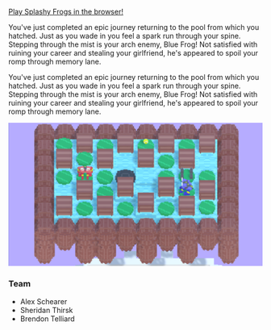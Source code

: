 <a href="https://aschearer.github.io/robotfrog/">Play Splashy Frogs in the browser!</a>

You've just completed an epic journey returning to the pool from which you hatched. Just as you wade in you feel a spark run through your spine. Stepping through the mist is your arch enemy, Blue Frog! Not satisfied with ruining your career and stealing your girlfriend, he's appeared to spoil your romp through memory lane. 

You've just completed an epic journey returning to the pool from which you hatched. Just as you wade in you feel a spark run through your spine. Stepping through the mist is your arch enemy, Blue Frog! Not satisfied with ruining your career and stealing your girlfriend, he's appeared to spoil your romp through memory lane. 

<img src="https://raw.githubusercontent.com/aschearer/robotfrog/master/marketing/screenshots/gameplay1.png" alt="Splashy Frogs gameplay" /><br />

### Team
 * Alex Schearer
 * Sheridan Thirsk
 * Brendon Telliard
